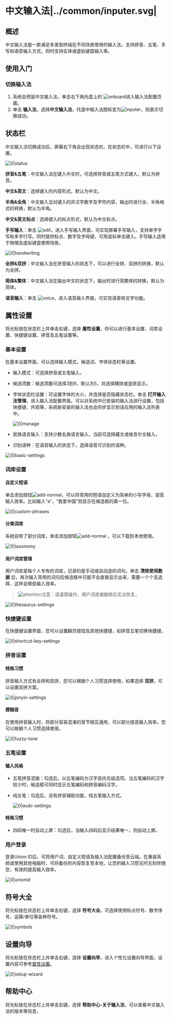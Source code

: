 # 中文输入法|../common/inputer.svg|

## 概述

中文输入法是一款满足多类型终端在不同场景使用的输入法，支持拼音、五笔、手写和语音输入方式，同时支持实体或虚拟键盘输入等。 

## 使用入门

### 切换输入法

1. 系统会预装中文输入法，单击右下角托盘上的 ![onboard](icon/onboard.svg)进入输入法配置页面。
2. 单击 **输入法**，选择**中文输入法**，托盘中输入法图标变为![inputer](icon/inputer.svg)，则表示切换成功。

## 状态栏

中文输入法切换成功后，屏幕右下角会出现状态栏。在状态栏中，可进行以下设置。

![0|status](jpg/status.png)

**拼音&五笔**：中文输入法在键入中文时，可选择拼音或五笔方式键入，默认为拼音。

**中文&英文**：选择键入的内容形式，默认为中文。

**半角&全角**：中文输入法对键入的非汉字数字及字符内容，输出时进行全、半角格式的转换，默认为半角。

**中文&英文标点**：选择键入的标点形式，默认为中文标点。

**手写输入**：单击 ![edit](icon/edit.svg)，进入手写输入界面，可实现屏幕手写输入，支持单字手写和多字行写。同时提供标点、数字及字母键，可用鼠标单击键入。手写输入适用于物理及虚拟键盘使用场景。

![0|handwriting](jpg/handwriting.png)

**全拼&双拼**：中文输入法在拼音输入的状态下，可以进行全拼、双拼的转换，默认为全拼。

**简体&繁体**：中文输入法在输出中文的状态下，输出时进行简繁体的转换，默认为简体。

**语音输入**：单击 ![voice](icon/voice.svg)，进入语音输入界面，可实现语音转文字功能。

## 属性设置

将光标放在状态栏上并单击右键，选择 **属性设置**，你可以进行基本设置、词库设置、快捷键设置、拼音及五笔设置等。

### 基本设置 

在基本设置界面，可以选择输入模式，候选词、字体状态栏等设置。

- 输入模式：可选择拼音或五笔输入。

- 候选项数：候选项数可选择3到9，默认为5，并选择横排或竖排显示。

- 字体状态栏设置：可设置字体的大小，并选择是否隐藏状态栏。单击 **打开输入法管理**，进入输入法配置界面。可以对系统中已安装的输入法进行设置，包括快捷键、外观等，系统新安装的输入法也会同步显示到该应用的输入法列表中。

  ![0|manage](jpg/manage.png)

- 民族语言输入：支持少数名族语言输入，当前可选择藏文或维吾尔文输入。

- 识别语种：在语音输入的状态下，选择语音可识别的语种。

![0|basic-settings](jpg/basic-settings.png)




### 词库设置

#### 自定义短语

单击添加按钮![add-normal](icon/add-normal.svg)，可以将常用的短语自定义为简单的小写字母，提高输入效率。比如输入“a”，“我爱中国”则显示在候选框的第一位。

![0|custom-phrases](jpg/custom-phrases.png)

#### 分类词库

系统自带了部分词库，单击添加按钮![add-normal](icon/add-normal.svg) ，可以下载到本地使用。

![0|taxonomy](jpg/taxonomy.png)

#### 用户词库管理

用户词库是每个人专有的词库，记录的是手动或自动造的词句。单击 **清除使用数据** 后，再次输入常用的词句后候选框中可能不会直接显示出来，需要一个个去选择，这样会降低输入效率。

> ![attention](icon/attention.svg)注意：请谨慎操作，用户词库被删除后无法恢复。

![0|thesaurus-settings](jpg/thesaurus-settings.png)


### 快捷键设置

在快捷键设置界面，您可以设置翻页按钮及其他快捷键，如拼音五笔切换快捷键。

![0|shortcut-key-settings](jpg/shortcut-key-settings.png)

### 拼音设置

#### 特殊习惯

拼音输入方式有全拼和双拼，您可以根据个人习惯选择使用，如果选择 **双拼**，可以设置双拼方案。

![0|pinyin-settings](jpg/pinyin-settings.png)

#### 模糊音

在使用拼音输入时，将部分容易混淆的音节相互通用，可以部分提高输入效率。您可以根据个人习惯选择使用。

![0|fuzzy-tone](jpg/fuzzy-tone.png)


### 五笔设置
#### 输入风格

- 五笔拼音混输：勾选后，以五笔编码为汉字高优先级选项。当五笔编码的汉字较少时，候选框可同时显示五笔编码和拼音编码汉字。

- 纯五笔：勾选后，没有拼音辅助功能，纯五笔输入方式。

  ![0|wubi-settings](jpg/wubi-settings.png)


#### 特殊习惯

- 四码唯一时自动上屏：勾选后，当输入四码后显示结果唯一，则自动上屏。

### 用户登录

登录Union ID后，可将用户词、自定义短语及输入法配置备份至云端。在重装系统或使用其他电脑时，可将备份的内容恢复至本地，让您的输入习惯无时无刻伴随您，有效的提高输入效率。

![0|unionid](jpg/unionid.png)


## 符号大全

将光标放在状态栏上并单击右键，选择 **符号大全**。可选择使用标点符号、数字序号、运算/单位等各种符号。

![0|symbols](jpg/symbols.png)

## 设置向导

将光标放在状态栏上并单击右键，选择 **设置向导**，进入个性化设置向导界面，设置内容可参考[属性设置](#属性设置)。

![0|setup-wizard](jpg/setup-wizard.png)

## 帮助中心

将光标放在状态栏上并单击右键，选择 **帮助中心-关于输入法**，可以查看中文输入法的版本等信息。






